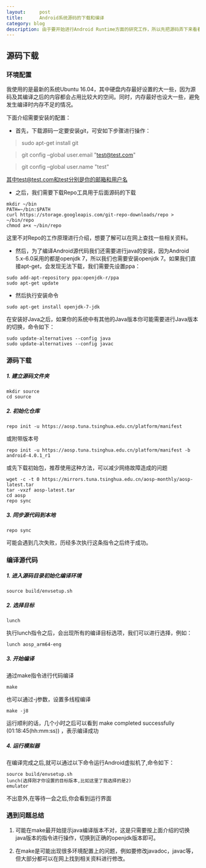 ```yaml
---
layout:     post
title:      Android系统源码的下载和编译
category: blog
description: 由于要开始进行Android Runtime方面的研究工作，所以先把源码弄下来看看。
---
```


## 源码下载

### 环境配置

我使用的是最新的系统Ubuntu 16.04，其中硬盘内存最好设置的大一些，因为源码及其编译之后的内容都会占用比较大的空间。同时，内存最好也设大一些，避免发生编译时内存不足的情况。

下面介绍需要安装的配置：

* 首先，下载源码一定要安装git，可安如下步骤进行操作：


> sudo apt-get install git 

> git config –global user.email "test@test.com" 

> git config –global user.name "test"


其中test@test.com和test分别是你的邮箱和用户名

* 之后，我们需要下载Repo工具用于后面源码的下载

<pre><code>mkdir ~/bin
PATH=~/bin:$PATH
curl https://storage.googleapis.com/git-repo-downloads/repo > ~/bin/repo
chmod a+x ~/bin/repo
</code></pre>

这里不对Repo的工作原理进行介绍，想要了解可以在网上查找一些相关资料。

* 然后，为了编译Android源代码我们还需要进行java的安装，因为Android 5.x-6.0采用的都是openjdk 7，所以我们也需要安装openjdk 7。如果我们直接apt-get，会发现无法下载，我们需要先设置ppa：

```
sudo add-apt-repository ppa:openjdk-r/ppa 
sudo apt-get update
```


* 然后执行安装命令

```
sudo apt-get install openjdk-7-jdk
```

在安装好Java之后，如果你的系统中有其他的Java版本你可能需要进行Java版本的切换，命令如下：

```
sudo update-alternatives --config java
sudo update-alternatives --config javac
```

### 源码下载

##### 1. 建立源码文件夹

```
mkdir source
cd source
```

##### 2. 初始化仓库

```
repo init -u https://aosp.tuna.tsinghua.edu.cn/platform/manifest
```

或附带版本号

```
repo init -u https://aosp.tuna.tsinghua.edu.cn/platform/manifest -b android-4.0.1_r1
```

或先下载初始包，推荐使用这种方法，可以减少网络故障造成的问题

```
wget -c -t 0 https://mirrors.tuna.tsinghua.edu.cn/aosp-monthly/aosp-latest.tar 
tar -vxzf aosp-latest.tar
cd aosp
repo sync
```

##### 3. 同步源代码到本地

```
repo sync
```

可能会遇到几次失败，历经多次执行这条指令之后终于成功。

### 编译源代码

##### 1. 进入源码目录初始化编译环境

```
source build/envsetup.sh
```

##### 2. 选择目标

```
lunch
```

执行lunch指令之后，会出现所有的编译目标选项，我们可以进行选择，例如：

```
lunch aosp_arm64-eng
```

##### 3. 开始编译

通过make指令进行代码编译

```
make
```

也可以通过-j参数，设置多线程编译

```
make -j8
```

运行顺利的话，几个小时之后可以看到 make completed successfully (01:18:45(hh:mm:ss)) ，表示编译成功

##### 4. 运行模拟器

在编译完成之后,就可以通过以下命令运行Android虚拟机了,命令如下：

```
source build/envsetup.sh
lunch(选择刚才你设置的目标版本,比如这里了我选择的是2)
emulator
```

不出意外,在等待一会之后,你会看到运行界面

### 遇到问题总结

1. 可能在make最开始提示java编译版本不对，这是只需要按上面介绍的切换java版本的指令进行操作，切换到正确的openjdk版本即可。

2. 在make是可能出现很多环境配置上的问题，例如要修改javadoc，javac等，但大部分都可以在网上找到相关资料进行修改。

